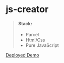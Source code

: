# js-creator

> #### Stack:
>
> - Parcel
> - Html/Css
> - Pure JavaScript

[Deployed Demo](https://javascript-creator.web.app/")
